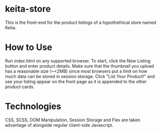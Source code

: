 # keita-store
This is the front-end for the product listings of a hypothethical store named Keita.

# How to Use
Run index.html on any supported browser. To start, click the New Listing button and enter product details. Make sure that the thumbnail you upload has a reasonable size (~<2MB) since most browsers put a limit on how much data can be stored in session storage. Click "List Your Product!" and see your listing appear on the front page as it is appended to the other product cards.

# Technologies
CSS, SCSS, DOM Manipulation, Session Storage and Flex are taken advantage of alongside regular client-side Javascript.
